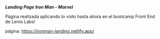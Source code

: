 ***Landing Page Iron Man - Marvel***

Página realizada aplicando lo visto hasta ahora en el bootcamp Front End de Lenio Labs! 

página: https://ironman-landing.netlify.app/